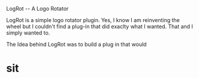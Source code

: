 LogRot -- A Logo Rotator

LogRot is a simple logo rotator plugin. Yes, I know I am reinventing the wheel but I couldn't find a plug-in that did exaclty what I wanted. That and I simply wanted to.

The Idea behind LogRot was to build a plug in that would <h1>sit</h1>